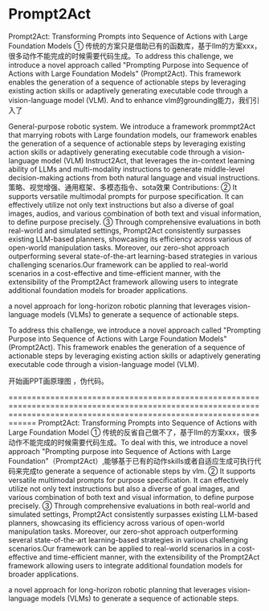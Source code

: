 # Prompt2Act
Prompt2Act: Transforming Prompts into Sequence of Actions with Large Foundation Models
① 传统的方案只是借助已有的函数库，基于llm的方案xxx，很多动作不能完成的时候需要代码生成。To address this challenge, we introduce a novel approach called "Prompting Purpose into Sequence of Actions with Large Foundation Models" (Prompt2Act). This framework enables the generation of a sequence of actionable steps by leveraging existing action skills or adaptively generating executable code through a vision-language model (VLM). And to enhance vlm的grounding能力，我们引入了

General-purpose robotic system. We introduce a framework prommpt2Act that marrying robots with Large foundation models, our framework enables the generation of a sequence of actionable steps by leveraging existing action skills or adaptively generating executable code through a vision-language model (VLM)
Instruct2Act, that leverages the in-context learning ability of LLMs and multi-modality
instructions to generate middle-level decision-making actions from both natural language
and visual instructions.
策略、视觉增强、通用框架、多模态指令、sota效果
Contributions:
② It supports versatile multimodal prompts for purpose specification. It can effectively utilize not only text instructions but also a diverse of goal images, audios, and various combination of both text and visual information, to define purpose precisely. 
③ Through comprehensive evaluations in both real-world and simulated settings, Prompt2Act consistently surpasses existing LLM-based planners, showcasing its efficiency across various of open-world manipulation tasks. Moreover, our zero-shot approach outperforming several state-of-the-art learning-based strategies in various challenging scenarios.Our framework can be applied to real-world scenarios in a cost-effective and time-efficient manner, with the extensibility of the Prompt2Act framework allowing users to integrate additional foundation models for broader applications.
 
 a novel approach for long-horizon robotic planning that leverages vision-language models (VLMs) to generate a sequence of actionable steps.

 To address this challenge, we introduce a novel approach called "Prompting Purpose into Sequence of Actions with Large Foundation Models" (Prompt2Act). This framework enables the generation of a sequence of actionable steps by leveraging existing action skills or adaptively generating executable code through a vision-language model (VLM).

 开始画PPT画原理图 ，伪代码。









 
========================================================================================================================================================================
 Prompt2Act: Transforming Prompts into Sequence of Actions with Large Foundation Model
① 传统的反省自己做不了，基于llm的方案xxx，很多动作不能完成的时候需要代码生成。To deal with this, we introduce a novel approach "Prompting purpose into Sequence of Actions with Large Foundation"（Prompt2Act）,能够基于已有的动作skills或者自适应生成可执行代码来完成to generate a sequence of actionable steps by vlm.
② It supports versatile multimodal prompts for purpose specification. It can effectively utilize not only text instructions but also a diverse of goal images, and various combination of both text and visual information, to define purpose precisely. 
③ Through comprehensive evaluations in both real-world and simulated settings, Prompt2Act consistently surpasses existing LLM-based planners, showcasing its efficiency across various of open-world manipulation tasks. Moreover, our zero-shot approach outperforming several state-of-the-art learning-based strategies in various challenging scenarios.Our framework can be applied to real-world scenarios in a cost-effective and time-efficient manner, with the extensibility of the Prompt2Act framework allowing users to integrate additional foundation models for broader applications.
 
 a novel approach for long-horizon robotic planning that leverages vision-language models (VLMs) to generate a sequence of actionable steps.
